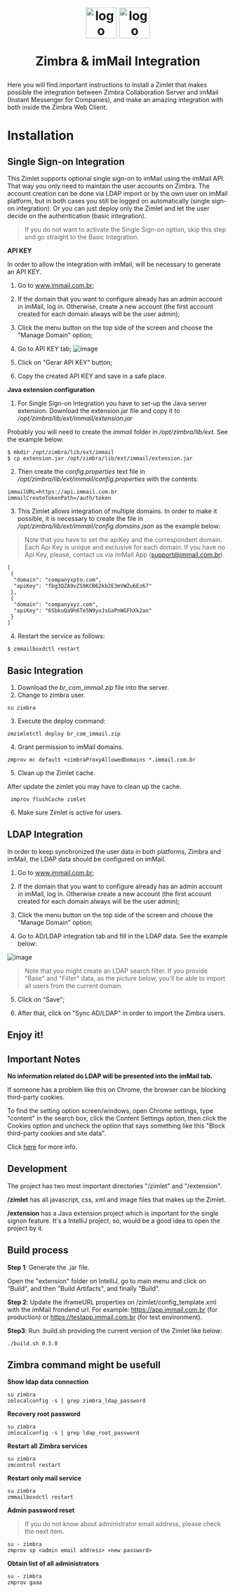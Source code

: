 <h1 align="center">
  <img src="https://user-images.githubusercontent.com/279535/55269168-e72ae280-5266-11e9-9edb-d7298777d34d.png" alt="logo" height="70"/>
  <img src="https://user-images.githubusercontent.com/279535/54444172-8e146800-4718-11e9-97ea-33baf30bc164.png" alt="logo" height="70"/><br>

  Zimbra & imMail Integration
</h1>

Here you will find important instructions to install a Zimlet that makes possible the integration between Zimbra Collaboration Server and imMail (Instant Messenger for Companies), and make an amazing integration with both inside the Zimbra Web Client.

# Installation

## Single Sign-on Integration
This Zimlet supports optional single sign-on to imMail using the imMail API. That way you only need to maintain the user accounts on Zimbra. The account creation can be done via LDAP import or by the own user on imMail platform, but in both cases you still be logged on automatically (single sign-on integration). Or you can just deploy only the Zimlet and let the user decide on the authentication (basic integration).

> If you do not want to activate the Single Sign-on option,  skip this step and go straight to the Basic Integration.

**API KEY**

In order to allow the integration with imMail, will be necessary to generate an API KEY.

1. Go to www.immail.com.br;

2. If the domain that you want to configure already has an admin account in imMail, log in. Otherwise, create a new account (the first account created for each domain always will be the user admin);

3. Click the menu button on the top side of the screen and choose the "Manage Domain" option;

4. Go to API KEY tab;
![image](https://user-images.githubusercontent.com/279535/55339530-dc439e00-5470-11e9-8e45-cee89b977831.png)

5. Click on "Gerar API KEY" button;

6. Copy the created API KEY and save in a safe place.

**Java extension configuration**

1. For Single Sign-on Integration you have to set-up the Java server extension. Download the extension.jar file and copy it to _/opt/zimbra/lib/ext/immail/extension.jar_

Probably you will need to create the _immail_ folder in _/opt/zimbra/lib/ext_. See the example below:

```
$ mkdir /opt/zimbra/lib/ext/immail
$ cp extension.jar /opt/zimbra/lib/ext/immail/extension.jar
```

2. Then create the _config.properties_ text file in _/opt/zimbra/lib/ext/immail/config.properties_ with the contents:

```
immailURL=https://api.immail.com.br
immailCreateTokenPath=/auth/token
```

3. This Zimlet allows integration of multiple domains. In order to make it possible, it is necessary to create the file in _/opt/zimbra/lib/ext/immail/config.domains.json_ as the example below:

> Note that you have to set the apiKey and the correspondent domain. Each Api Key is unique and exclusive for each domain. If you have no Api Key, please, contact us via imMail App (support@immail.com.br).

```
[
 {
  "domain": "companyxpto.com",
  "apiKey": "fbg3QZA9vZS9KCB62kb2E3mVWZu6Ez67"
 },
 {
  "domain": "companyxyz.com",
  "apiKey": "6SbkuQa9h6Te5N9yxJsGaPnWGFhXk2an"
 }
]

```

4. Restart the service as follows:

```
$ zmmailboxdctl restart
```

## Basic Integration

1. Download the _br_com_immail.zip_ file into the server.
2. Change to zimbra user.

```
su zimbra
```
3. Execute the deploy command:

```
zmzimletctl deploy br_com_immail.zip
```
4. Grant permission to imMail domains.

```
zmprov mc default +zimbraProxyAllowedDomains *.immail.com.br
```
5. Clean up the Zimlet cache.

After update the zimlet you may have to clean up the cache.

```
 zmprov flushCache zimlet
```
6. Make sure Zimlet is active for users.

## LDAP Integration
In order to keep synchronized the user data in both platforms,  Zimbra and imMail, the LDAP data should be configured on imMail.

1. Go to www.immail.com.br;

2. If the domain that you want to configure already has an admin account in imMail, log in. Otherwise create a new account (the first account created for each domain always will be the user admin);

3. Click the menu button on the top side of the screen and choose the "Manage Domain" option;

4. Go to AD/LDAP integration tab and fill in the LDAP data. See the example below:

![image](https://user-images.githubusercontent.com/279535/55256223-ef692a80-5232-11e9-9de1-b6f989825077.png)

> Note that you might create an LDAP search filter.  If you provide "Base" and "Filter" data, as the picture below, you'll be able to import all users from the current domain.

5. Click on "Save";

5. After that, click on "Sync AD/LDAP" in order to import the Zimbra users.

## Enjoy it!

## Important Notes

**No information related do LDAP will be presented into the imMail tab.**

If someone has a problem like this on Chrome, the browser can be blocking third-party cookies.

To find the setting option screen/windows, open Chrome settings, type "content" in the search box, click the Content Settings option, then click the Cookies option and uncheck the option that says something like this "Block third-party cookies and site data".

Click [here](https://www.chromium.org/for-testers/bug-reporting-guidelines/uncaught-securityerror-failed-to-read-the-localstorage-property-from-window-access-is-denied-for-this-document) for more info.

## Development

The project has two most important directories "/zimlet" and "/extension".

**/zimlet** has all javascript, css, xml and image files that makes up the Zimlet.

**/extension** has a Java extension project which is important for the single signon feature. It's a IntelliJ project, so, would be a good idea to open the project by it.

## Build process

**Step 1**: Generate the .jar file.

Open the "extension" folder on IntelliJ, go to main menu and click on "Build", and then "Build Artifacts", and finally "Build".

**Step 2**: Update the iframeURL properties on /zimlet/config_template.xml with the imMail frondend url. For example: https://app.immail.com.br (for production) or https://testapp.immail.com.br (for test environment).

**Step3**: Run .build.sh providing the current version of the Zimlet like below:
```
./build.sh 0.3.0
```

## Zimbra command might be usefull

**Show ldap data connection**
```
su zimbra
zmlocalconfig -s | grep zimbra_ldap_password
```

**Recovery root password**
```
su zimbra
zmlocalconfig -s | grep ldap_root_password
```

**Restart all Zimbra services**
```
su zimbra
zmcontrol restart
```

**Restart only mail service**
```
su zimbra
zmmailboxdctl restart
```

**Admin password reset**

> If you do not know about administrator email address, please check the next item.
```
su - zimbra
zmprov sp <admin email address> <new password>

```

**Obtain list of all administrators**
```
su - zimbra
zmprov gaaa
```
